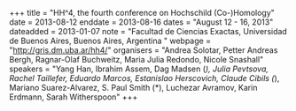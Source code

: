 +++
title = "HH^4, the fourth conference on Hochschild (Co-)Homology"
date = 2013-08-12
enddate = 2013-08-16
dates = "August 12 - 16, 2013"
dateadded = 2013-01-07
note = "Facultad de Ciencias Exactas, Universidad de Buenos Aires, Buenos Aires, Argentina
"
webpage = "http://gris.dm.uba.ar/hh4/"
organisers = "Andrea Solotar, Petter Andreas Bergh, Ragnar-Olaf Buchweitz, Maria Julia Redondo, Nicole Snashall"
speakers = "Yang Han, Ibrahim Assem, Dag Madsen (*), Julia Pevtsova, Rachel Taillefer, Eduardo Marcos, Estanislao Herscovich, Claude Cibils (*), Mariano Suarez-Alvarez, S. Paul Smith (*), Luchezar Avramov, Karin Erdmann, Sarah Witherspoon"
+++
